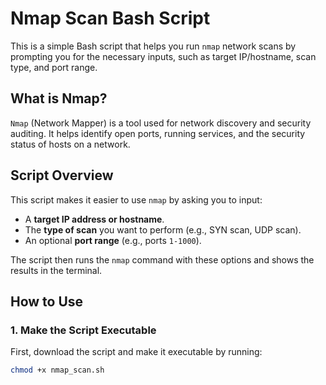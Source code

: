 # Nmap Scan Bash Script

This is a simple Bash script that helps you run `nmap` network scans by prompting you for the necessary inputs, such as target IP/hostname, scan type, and port range.

## What is Nmap?

`Nmap` (Network Mapper) is a tool used for network discovery and security auditing. It helps identify open ports, running services, and the security status of hosts on a network.

## Script Overview

This script makes it easier to use `nmap` by asking you to input:
- A **target IP address or hostname**.
- The **type of scan** you want to perform (e.g., SYN scan, UDP scan).
- An optional **port range** (e.g., ports `1-1000`).

The script then runs the `nmap` command with these options and shows the results in the terminal.

## How to Use

### 1. Make the Script Executable

First, download the script and make it executable by running:

```bash
chmod +x nmap_scan.sh
